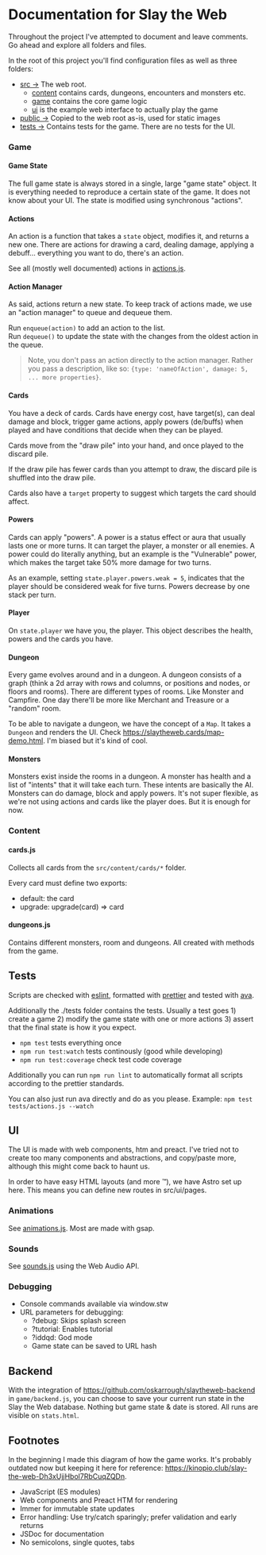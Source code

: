 # Documentation for Slay the Web

Throughout the project I've attempted to document and leave comments. Go ahead and explore all folders and files.

In the root of this project you'll find configuration files as well as three folders:

- [src →](src/) The web root. 
  - [content](src/content) contains cards, dungeons, encounters and monsters etc.
  - [game](src/game) contains the core game logic
  - [ui](src/ui) is the example web interface to actually play the game
- [public →](public/) Copied to the web root as-is, used for static images 
- [tests →](tests/) Contains tests for the game. There are no tests for the UI.

### Game

#### Game State

The full game state is always stored in a single, large "game state" object. It is everything needed to reproduce a certain state of the game. It does not know about your UI. The state is modified using synchronous "actions".

#### Actions

An action is a function that takes a `state` object, modifies it, and returns a new one. There are actions for drawing a card, dealing damage, applying a debuff... everything you want to do, there's an action.

See all (mostly well documented) actions in [actions.js](src/game/actions.js).

#### Action Manager

As said, actions return a new state. To keep track of actions made, we use an "action manager" to queue and dequeue them.

Run `enqueue(action)` to add an action to the list.  
Run `dequeue()` to update the state with the changes from the oldest action in the queue.

> Note, you don't pass an action directly to the action manager. Rather you pass a description, like so: `{type: 'nameOfAction', damage: 5, ... more properties}`.

#### Cards

You have a deck of cards. Cards have energy cost, have target(s), can deal damage and block, trigger game actions, apply powers (de/buffs) when played and have conditions that decide when they can be played.

Cards move from the "draw pile" into your hand, and once played to the discard pile.

If the draw pile has fewer cards than you attempt to draw, the discard pile is shuffled into the draw pile.

Cards also have a `target` property to suggest which targets the card should affect.

#### Powers

Cards can apply "powers". A power is a status effect or aura that usually lasts one or more turns. It can target the player, a monster or all enemies. A power could do literally anything, but an example is the "Vulnerable" power, which makes the target take 50% more damage for two turns.

As an example, setting `state.player.powers.weak = 5`, indicates that the player should be considered weak for five turns. Powers decrease by one stack per turn.

#### Player

On `state.player` we have you, the player. This object describes the health, powers and the cards you have.

#### Dungeon

Every game evolves around and in a dungeon. A dungeon consists of a graph (think a 2d array with rows and columns, or positions and nodes, or floors and rooms).
There are different types of rooms. Like Monster and Campfire. One day there'll be more like Merchant and Treasure or a "random" room.

To be able to navigate a dungeon, we have the concept of a `Map`. It takes a `Dungeon` and renders the UI. Check https://slaytheweb.cards/map-demo.html. I'm biased but it's kind of cool.

#### Monsters

Monsters exist inside the rooms in a dungeon. A monster has health and a list of "intents" that it will take each turn. These intents are basically the AI. Monsters can do damage, block and apply powers. It's not super flexible, as we're not using actions and cards like the player does. But it is enough for now.

### Content

#### cards.js

Collects all cards from the `src/content/cards/*` folder.

Every card must define two exports:
- default: the card
- upgrade: upgrade(card) => card

#### dungeons.js

Contains different monsters, room and dungeons. All created with methods from the game.

## Tests

Scripts are checked with [eslint](https://eslint.org/), formatted with [prettier](https://prettier.io/) and tested with [ava](https://github.com/avajs/ava).

Additionally the ./tests folder contains the tests. Usually a test goes 1) create a game 2) modify the game state with one or more actions 3) assert that the final state is how it you expect.

- `npm test` tests everything once
- `npm run test:watch` tests continously (good while developing)
- `npm run test:coverage` check test code coverage

Additionally you can run `npm run lint` to automatically format all scripts according to the prettier standards.

You can also just run ava directly and do as you please. Example: `npm test tests/actions.js --watch`

## UI

The UI is made with web components, htm and preact. I've tried not to create too many components and abstractions, and copy/paste more, although this might come back to haunt us.

In order to have easy HTML layouts (and more :tm:), we have Astro set up here. This means you can define new routes in src/ui/pages.

### Animations

See [animations.js](src/ui/animations.js). Most are made with gsap.

### Sounds

See [sounds.js](src/ui/sounds.js) using the Web Audio API.

### Debugging

- Console commands available via window.stw
- URL parameters for debugging:
  - ?debug: Skips splash screen
  - ?tutorial: Enables tutorial
  - ?iddqd: God mode
  - Game state can be saved to URL hash

## Backend

With the integration of https://github.com/oskarrough/slaytheweb-backend in `game/backend.js`, you can choose to save your current run state in the Slay the Web database. Nothing but game state & date is stored. All runs are visible on `stats.html`.

## Footnotes

In the beginning I made this diagram of how the game works. It's probably outdated now but keeping it here for reference: https://kinopio.club/slay-the-web-Dh3xUjjHbol7RbCuqZQDn.

- JavaScript (ES modules)
- Web components and Preact HTM for rendering
- Immer for immutable state updates
- Error handling: Use try/catch sparingly; prefer validation and early returns
- JSDoc for documentation
- No semicolons, single quotes, tabs

